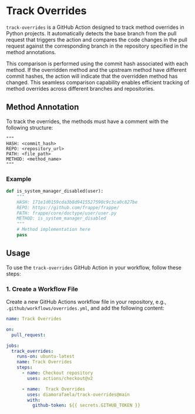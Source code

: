 # Track Overrides

`track-overrides` is a GitHub Action designed to track method overrides in Python projects.
It automatically detects the base branch from the pull request that triggers the action and compares the code changes in the pull request against the corresponding branch in the repository specified in the method annotations. 

This comparison is performed using the commit hash associated with each method. If the overridden method and the upstream method have different commit hashes, the action will indicate that the overridden method has changed. This seamless comparison capability enables efficient tracking of method overrides across different branches and repositories.


## Method Annotation

To track the overrides, the methods must have a comment with the following structure:

```
"""
HASH: <commit_hash>
REPO: <repository_url>
PATH: <file_path>
METHOD: <method_name>
"""
```

### Example
```python
def is_system_manager_disabled(user):
    """
    HASH: 171e1d0159cda3b8d9415527590c9c3ca0c827be
    REPO: https://github.com/frappe/frappe/
    PATH: frappe/core/doctype/user/user.py
    METHOD: is_system_manager_disabled
    """
    # Method implementation here
    pass
```

## Usage

To use the `track-overrides` GitHub Action in your workflow, follow these steps:

### 1. Create a Workflow File

Create a new GitHub Actions workflow file in your repository, e.g., `.github/workflows/overrides.yml`, and add the following content:

```yaml
name: Track Overrides

on:
  pull_request:

jobs:
  track_overrides:
    runs-on: ubuntu-latest
    name: Track Overrides
    steps:
      - name: Checkout repository
        uses: actions/checkout@v2

      - name:  Track Overrides
        uses: diamorafaela/track-overrides@main
        with:
          github-token: ${{ secrets.GITHUB_TOKEN }}
```